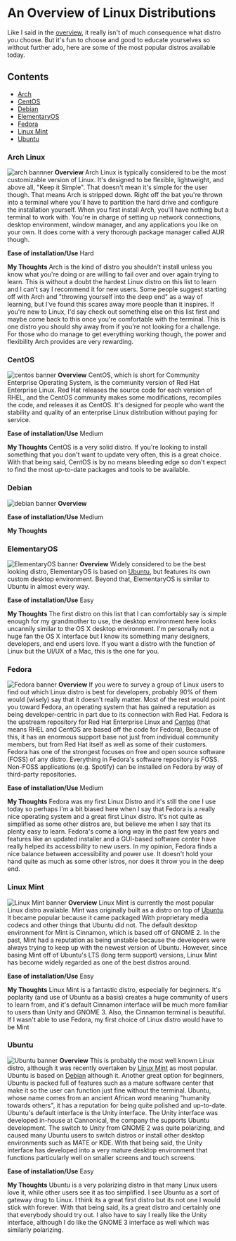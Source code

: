 # An Overview of Linux Distributions
Like I said in the [overview](#overview), it really isn't of much consequence what distro you choose.  But it's fun to choose and good to educate yourselves so without further ado, here are some of the most popular distros available today.

## Contents
* [Arch](#arch-linux)
* [CentOS](#centos)
* [Debian](#debian)
* [ElementaryOS](d#elementaryos)
* [Fedora](#fedora)
* [Linux Mint](#linux-mint)
* [Ubuntu](#ubuntu)

### Arch Linux
![arch bannner](banners/arch-banner.png)
**Overview** Arch Linux is typically considered to be the most customizable version of Linux. It's designed to be flexible, lightweight, and above all, "Keep it Simple".  That doesn't mean it's simple for the user though.  That means Arch is stripped down.  Right off the bat you're thrown into a terminal where you'll have to partition the hard drive and configure the installation yourself.  When you first install Arch, you'll have nothing but a terminal to work with.  You're in charge of setting up network connections, desktop environment, window manager, and any applications you like on your own.  It does come with a very thorough package manager called AUR though.

**Ease of installation/Use** Hard

**My Thoughts** Arch is the kind of distro you shouldn't install unless you know what you're doing or are willing to fail over and over again trying to learn.  This is without a doubt the hardest Linux distro on this list to learn and I can't say I recommend it for new users.  Some people suggest starting off with Arch and "throwing yourself into the deep end" as a way of learning, but I've found this scares away more people than it inspires.  If you're new to Linux, I'd say check out something else on this list first and maybe come back to this once you're comfortable with the terminal. This is one distro you should shy away from if you're not looking for a challenge.  For those who do manage to get everything working though, the power and flexibility Arch provides are very rewarding.

### CentOS
![centos banner](banners/centos-banner.png)
**Overview** CentOS, which is short for Community Enterprise Operating System, is the community version of Red Hat Enterprise Linux.  Red Hat releases the source code for each version of RHEL, and the CentOS community makes some modifications, recompiles the code, and releases it as CentOS. It's designed for people who want the stability and quality of an enterprise Linux distribution without paying for service.

**Ease of installation/Use** Medium

**My Thoughts** CentOS is a very solid distro.  If you're looking to install something that you don't want to update very often, this is a great choice.  With that being said, CentOS is by no means bleeding edge so don't expect to find the most up-to-date packages and tools to be available.

### Debian
![debian banner](banners/debian-banner.gif)
**Overview**

**Ease of installation/Use** Medium

**My Thoughts**

### ElementaryOS
![ElementaryOS banner](banners/elementary-banner.png)
**Overview** Widely considered to be the best looking distro, ElementaryOS is based on [Ubuntu](#ubuntu), but features its own custom desktop environment. Beyond that, ElementaryOS is similar to Ubuntu in almost every way.

**Ease of installation/Use** Easy

**My Thoughts** The first distro on this list that I can comfortably say is simple enough for my grandmother to use, the desktop environment here looks uncannily similar to the OS X desktop environment.  I'm personally not a huge fan the OS X interface but I know its something many designers, developers, and end users love.  If you want a distro with the function of Linux but the UI/UX of a Mac, this is the one for you.

### Fedora
![Fedora banner](banners/fedora-banner.jpg)
**Overview** If you were to survey a group of Linux users to find out which Linux distro is best for developers, probably 90% of them would (wisely) say that it doesn't really matter.  Most of the rest would point you toward Fedora, an operating system that has gained a reputation as being developer-centric in part due to its connection with Red Hat.  Fedora is the upstream repository for Red Hat Enterprise Linux and [Centos](#centos) (that means RHEL and CentOS are based off the code for Fedora), Because of this, it has an enormous support base not just from individual community members, but from Red Hat itself as well as some of their customers.  Fedora has one of the strongest focuses on free and open source software (FOSS) of any distro.  Everything in Fedora's software repository is FOSS.  Non-FOSS applications (e.g. Spotify) can be installed on Fedora by way of third-party repositories.

**Ease of installation/Use** Medium

**My Thoughts** Fedora was my first Linux Distro and it's still the one I use today so perhaps I'm a bit biased here when I say that Fedora is a really nice operating system and a great first Linux distro.  It's not quite as simplified as some other distros are, but believe me when I say that its plenty easy to learn.  Fedora's come a long way in the past few years and features like an updated installer and a GUI-based software center have really helped its accessibility to new users.  In my opinion, Fedora finds a nice balance between accessibility and power use. It doesn't hold your hand quite as much as some other istros, nor does it throw you in the deep end.

### Linux Mint
![Linux Mint banner](banners/mint-banner.png)
**Overview** Linux Mint is currently the most popular Linux distro available.  Mint was originally built as a distro on top of [Ubuntu](#ubuntu).  It became popular because it came packaged With proprietary media codecs and other things that Ubuntu did not.  The default desktop environment for Mint is Cinnamon, which is based off of GNOME 2.  In the past, Mint had a reputation as being unstable because the developers were always trying to keep up with the newest version of Ubuntu. However, since basing Mint off of Ubuntu's LTS (long term support) versions, Linux Mint has become widely regarded as one of the best distros around.

**Ease of installation/Use** Easy

**My Thoughts** Linux Mint is a fantastic distro, especially for beginners. It's poplarity (and use of Ubuntu as a basis) creates a huge community of users to learn from, and it's default Cinnamon interface will be much more familiar to users than Unity and GNOME 3.  Also, the Cinnamon terminal is beautiful.  If I wasn't able to use Fedora, my first choice of Linux distro would have to be Mint

### Ubuntu
![Ubuntu banner](banners/ubuntu-banner.png)
**Overview** This is probably the most well known Linux distro, although it was recently overtaken by [Linux Mint](#linux-mint) as most popular.  Ubuntu is based on [Debian](#debian) although it. Another great option for beginners, Ubuntu is packed full of features such as a mature software center that make it so the user can function just fine without the terminal.  Ubuntu, whose name comes from an ancient African word meaning "humanity towards others", it has a reputation for being quite polished and up-to-date.  Ubuntu's default interface is the Unity interface.  The Unity interface was developed in-house at Cannonical, the company the supports Ubuntu development.  The switch to Unity from GNOME 2 was quite polarizing, and caused many Ubuntu users to switch distros or install other desktop environments such as MATE or KDE. With that being said, the Unity interface has developed into a very mature desktop environment that functions particularly well on smaller screens and touch screens.

**Ease of installation/Use** Easy

**My Thoughts** Ubuntu is a very polarizing distro in that many Linux users love it, while other users see it as too simplified.  I see Ubuntu as a sort of gateway drug to Linux.  I think its a great first distro but its not one I would stick with forever.  With that being said, its a great distro and certainly one that everybody should try out.  I also have to say I really like the Unity interface, although I do like the GNOME 3 interface as well which was similarly polarizing.
